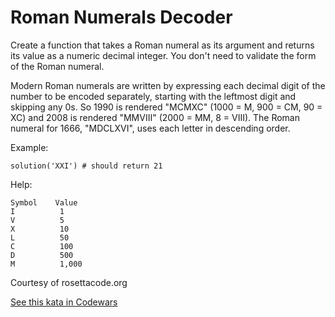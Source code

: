 # Roman Numerals Decoder

Create a function that takes a Roman numeral as its argument and returns its value as a numeric decimal integer. You don't need to validate the form of the Roman numeral.

Modern Roman numerals are written by expressing each decimal digit of the number to be encoded separately, starting with the leftmost digit and skipping any 0s. So 1990 is rendered "MCMXC" (1000 = M, 900 = CM, 90 = XC) and 2008 is rendered "MMVIII" (2000 = MM, 8 = VIII). The Roman numeral for 1666, "MDCLXVI", uses each letter in descending order.

Example:
```
solution('XXI') # should return 21
```
Help:
```
Symbol    Value
I          1
V          5
X          10
L          50
C          100
D          500
M          1,000
```
Courtesy of rosettacode.org

[See this kata in Codewars](https://www.codewars.com/kata/51b6249c4612257ac0000005)